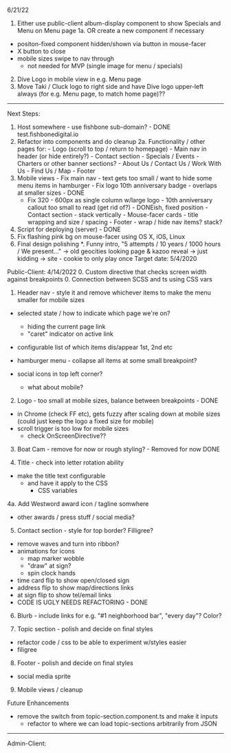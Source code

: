 6/21/22
  1. Either use public-client album-display component to show Specials and Menu on Menu page
  1a. OR create a new component if necessary
  - positon-fixed component hidden/shown via button in mouse-facer
  - X button to close
  - mobile sizes swipe to nav through
    - not needed for MVP (single image for menu / specials)
  2. Dive Logo in mobile view in e.g. Menu page
  3. Move Taki / Cluck logo to right side and have Dive logo upper-left always (for e.g. Menu page, to match home page)??

-------------------------------


Next Steps:
  1. Host somewhere - use fishbone sub-domain? - DONE test.fishbonedigital.io
  2. Refactor into components and do cleanup
  2a. Functionality / other pages for:
    - Logo (scroll to top / return to homepage)
    - Main nav in header (or hide entirely?)
    - Contact section
    - Specials / Events
    - Charters or other banner sections?
    - About Us / Contact Us / Work With Us
    - Find Us / Map
    - Footer
  3. Mobile views
    - Fix main nav - text gets too small / want to hide some menu items in hamburger
    - Fix logo 10th anniversary badge - overlaps at smaller sizes - DONE
      - Fix 320 - 600px as single column w/large logo
    - 10th anniversary callout too small to read (get rid of?) - DONEish, fixed position
    - Contact section - stack vertically
    - Mouse-facer cards - title wrapping and size / spacing
    - Footer - wrap / hide nav items? stack?
  4. Script for deploying (server) - DONE
  5. Fix flashing pink bg on mouse-facer using OS X, iOS, Linux
  6. Final design polishing
  *. Funny intro, "5 attempts / 10 years / 1000 hours / We present..." -> old geocities looking page & kazoo reveal -> just kidding -> site
    - cookie to only play once
Target date: 5/4/2020


Public-Client:
4/14/2022
0. Custom directive that checks screen width against breakpoints
0. Connection between SCSS and ts using CSS vars

1. Header nav - style it and remove whichever items to make the menu smaller for mobile sizes
  - selected state / how to indicate which page we're on?
    - hiding the current page link
    - "caret" indicator on active link
  - configurable list of which items dis/appear 1st, 2nd etc

  - hamburger menu - collapse all items at some small breakpoint?
  - social icons in top left corner?
    - what about mobile?

2. Logo - too small at mobile sizes, balance between breakpoints - DONE
  - in Chrome (check FF etc), gets fuzzy after scaling down at mobile sizes (could just keep the logo a fixed size for mobile)
  - scroll trigger is too low for mobile sizes
    - check OnScreenDirective??

3. Boat Cam - remove for now or rough styling? - Removed for now DONE

4. Title - check into letter rotation ability
  - make the title text configurable
    - and have it apply to the CSS
      - CSS variables

4a. Add Westword award icon / tagline somwhere
  - other awards / press stuff / social media?

5. Contact section - style for top border? Filligree?
  - remove waves and turn into ribbon?
  - animations for icons
    - map marker wobble
    - "draw" at sign?
    - spin clock hands
  - time card flip to show open/closed sign
  - address flip to show map/directions links
  - at sign flip to show tel/email links
  - CODE IS UGLY NEEDS REFACTORING - DONE

6. Blurb - include links for e.g. "#1 neighborhood bar", "every day"? Color?

7. Topic section - polish and decide on final styles
  - refactor code / css to be able to experiment w/styles easier
  - filigree 

8. Footer - polish and decide on final styles
  - social media sprite

9. Mobile views / cleanup

Future Enhancements
* remove the switch from topic-section.component.ts and make it inputs
  * refactor to where we can load topic-sections arbitrarily from JSON

--------------------------------------------
Admin-Client: